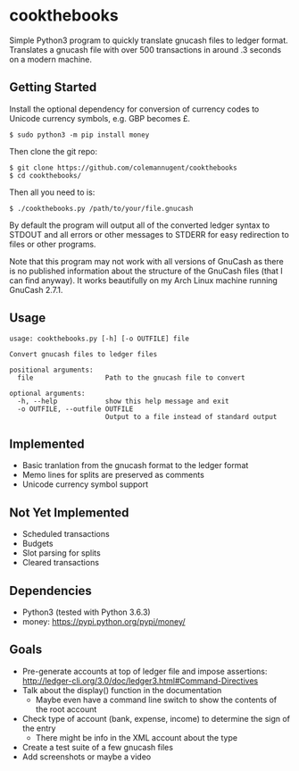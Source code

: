 # cookthebooks

Simple Python3 program to quickly translate gnucash files to ledger format. Translates a gnucash file with over 500 transactions in around .3 seconds on a modern machine.

## Getting Started
Install the optional dependency for conversion of currency codes to Unicode currency symbols, e.g. GBP becomes £.

```
$ sudo python3 -m pip install money
```

Then clone the git repo:
```
$ git clone https://github.com/colemannugent/cookthebooks
$ cd cookthebooks/
```

Then all you need to is:
```
$ ./cookthebooks.py /path/to/your/file.gnucash
```
By default the program will output all of the converted ledger syntax to STDOUT and all errors or other messages to STDERR for easy redirection to files or other programs.

Note that this program may not work with all versions of GnuCash as there is no published information about the structure of the GnuCash files (that I can find anyway). It works beautifully on my Arch Linux machine running GnuCash 2.7.1.

## Usage
```
usage: cookthebooks.py [-h] [-o OUTFILE] file

Convert gnucash files to ledger files

positional arguments:
  file                  Path to the gnucash file to convert

optional arguments:
  -h, --help            show this help message and exit
  -o OUTFILE, --outfile OUTFILE
                        Output to a file instead of standard output
```

## Implemented
- Basic tranlation from the gnucash format to the ledger format
- Memo lines for splits are preserved as comments
- Unicode currency symbol support

## Not Yet Implemented
- Scheduled transactions
- Budgets
- Slot parsing for splits
- Cleared transactions

## Dependencies
- Python3 (tested with Python 3.6.3)
- money: https://pypi.python.org/pypi/money/

## Goals
- Pre-generate accounts at top of ledger file and impose assertions: http://ledger-cli.org/3.0/doc/ledger3.html#Command-Directives
- Talk about the display() function in the documentation
	- Maybe even have a command line switch to show the contents of the root account
- Check type of account (bank, expense, income) to determine the sign of the entry
	- There might be info in the XML account about the type
- Create a test suite of a few gnucash files
- Add screenshots or maybe a video
